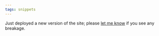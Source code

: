 ```yaml
---
tags: snippets
---
```


Just deployed a new version of the site; please [let me know](/issues/new) if you see any breakage.
